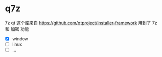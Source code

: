 # q7z
7z qt
这个库来自 https://github.com/qtproject/installer-framework
用到了 7z 和 加密 功能

- [x] window
- [ ] linux
- [ ] ... 

